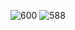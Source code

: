 ![600](https://github.com/user-attachments/assets/a021a238-0adb-4cdc-bacd-bf2f031ef262)
![588](https://github.com/user-attachments/assets/36e37a67-52b7-4032-859b-69fd9fe7fa7c)

